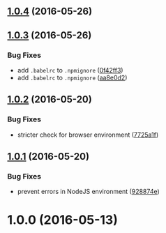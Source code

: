 <a name="1.0.4"></a>
## [1.0.4](https://github.com/fczbkk/array-reduce-prototypejs-fix/compare/v1.0.3...v1.0.4) (2016-05-26)



<a name="1.0.3"></a>
## [1.0.3](https://github.com/fczbkk/array-reduce-prototypejs-fix/compare/v1.0.2...v1.0.3) (2016-05-26)


### Bug Fixes

* add `.babelrc` to `.npmignore` ([0f42ff3](https://github.com/fczbkk/array-reduce-prototypejs-fix/commit/0f42ff3))
* add `.babelrc` to `.npmignore` ([aa8e0d2](https://github.com/fczbkk/array-reduce-prototypejs-fix/commit/aa8e0d2))



<a name="1.0.2"></a>
## [1.0.2](https://github.com/fczbkk/array-reduce-prototypejs-fix/compare/v1.0.1...v1.0.2) (2016-05-20)


### Bug Fixes

* stricter check for browser environment ([7725a1f](https://github.com/fczbkk/array-reduce-prototypejs-fix/commit/7725a1f))



<a name="1.0.1"></a>
## [1.0.1](https://github.com/fczbkk/array-reduce-prototypejs-fix/compare/v1.0.0...v1.0.1) (2016-05-20)


### Bug Fixes

* prevent errors in NodeJS environment ([928874e](https://github.com/fczbkk/array-reduce-prototypejs-fix/commit/928874e))



<a name="1.0.0"></a>
# 1.0.0 (2016-05-13)



